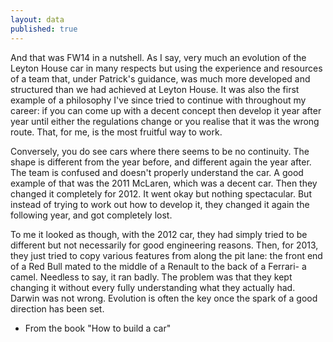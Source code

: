 ```yaml
---
layout: data
published: true
---
```


And that was FW14 in a nutshell. As I say, very much an evolution of the Leyton House car in many respects but using the experience and resources of a team that, under Patrick's guidance, was much more developed and structured than we had achieved at Leyton House. It was
also the first example of a philosophy I've since tried to continue with throughout my career: if you can come up with a decent concept then develop it year after year until either the regulations change or you realise that it was the wrong route. That, for me, is the most fruitful way to work.

Conversely, you do see cars where there seems to be no continuity. The shape is different from the year before, and different again the year after.  The team is confused and doesn't properly understand the car. A good example of that was the 2011 McLaren, which was a decent car. Then they changed it completely for 2012. It went okay but nothing spectacular. But instead of trying to work out how to develop it, they changed it again the following year, and got completely lost.

To me it looked as though, with the 2012 car, they had simply tried to be different but not necessarily for good engineering reasons. Then, for 2013, they just tried to copy various features from along the pit lane: the front end of a Red Bull mated to the middle of a Renault to the back of a Ferrari- a camel. Needless to say, it ran badly. The problem was that they kept changing it without every fully understanding what they actually had.  Darwin was not wrong. Evolution is often the key once the spark of a good direction has been set.


- From the book "How to build a car"

